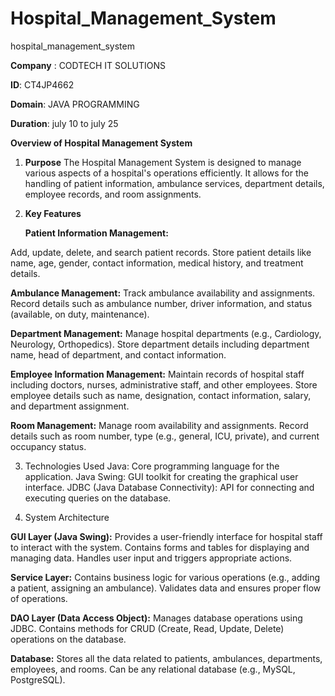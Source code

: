 # Hospital_Management_System
hospital_management_system

**Company** : CODTECH IT SOLUTIONS

**ID**: CT4JP4662

**Domain**: JAVA PROGRAMMING

**Duration**: july 10 to july 25

**Overview of Hospital Management System**
1. **Purpose**
    The Hospital Management System is designed to manage various aspects of a hospital's operations efficiently. It allows for the handling of patient information, ambulance services, department details, employee records, and room assignments.

2. **Key Features**

   **Patient Information Management:**

Add, update, delete, and search patient records.
Store patient details like name, age, gender, contact information, medical history, and treatment details.

**Ambulance Management:**
Track ambulance availability and assignments.
Record details such as ambulance number, driver information, and status (available, on duty, maintenance).

**Department Management:**
Manage hospital departments (e.g., Cardiology, Neurology, Orthopedics).
Store department details including department name, head of department, and contact information.

**Employee Information Management:**
Maintain records of hospital staff including doctors, nurses, administrative staff, and other employees.
Store employee details such as name, designation, contact information, salary, and department assignment.

**Room Management:**
Manage room availability and assignments.
Record details such as room number, type (e.g., general, ICU, private), and current occupancy status.

3. Technologies Used
   Java: Core programming language for the application.
   Java Swing: GUI toolkit for creating the graphical user interface.
   JDBC (Java Database Connectivity): API for connecting and executing queries on the database.

4. System Architecture

**GUI Layer (Java Swing):**
Provides a user-friendly interface for hospital staff to interact with the system.
Contains forms and tables for displaying and managing data.
Handles user input and triggers appropriate actions.

**Service Layer:**
Contains business logic for various operations (e.g., adding a patient, assigning an ambulance).
Validates data and ensures proper flow of operations.

**DAO Layer (Data Access Object):**
Manages database operations using JDBC.
Contains methods for CRUD (Create, Read, Update, Delete) operations on the database.

**Database:**
Stores all the data related to patients, ambulances, departments, employees, and rooms.
Can be any relational database (e.g., MySQL, PostgreSQL).